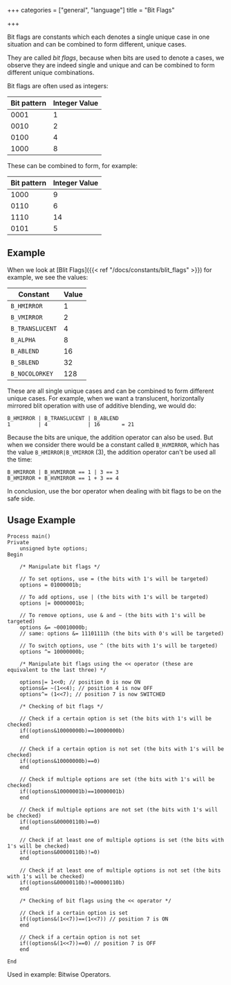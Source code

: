 +++
categories = ["general", "language"]
title = "Bit Flags"

+++

Bit flags are constants which each denotes a single unique case in one situation and can be combined to form different, unique cases.

They are called *bit flags*, because when bits are used to denote a cases, we observe they are indeed single and unique and can be combined to form different unique combinations.

Bit flags are often used as integers:

| Bit pattern | Integer Value |
|---|---|
| 0001 | 1 |
| 0010 | 2 |
| 0100 | 4 |
| 1000 | 8 |

These can be combined to form, for example:

| Bit pattern | Integer Value |
|---|---|
| 1000 | 9 |
| 0110 | 6 |
| 1110 | 14 |
| 0101 | 5 |

## Example

When we look at [Blit Flags]({{< ref "/docs/constants/blit_flags" >}}) for example, we see the values:

| Constant | Value
|---|---|
| `B_HMIRROR` | 1 |
| `B_VMIRROR` | 2 |
| `B_TRANSLUCENT` | 4 |
| `B_ALPHA` | 8 |
| `B_ABLEND` | 16 |
| `B_SBLEND` | 32 |
| `B_NOCOLORKEY` | 128 |

These are all single unique cases and can be combined to form different unique cases. For example, when we want a translucent, horizontally mirrored blit operation with use of additive blending, we would do:

```
B_HMIRROR | B_TRANSLUCENT | B_ABLEND
1         | 4             | 16       = 21
```

Because the bits are unique, the addition operator can also be used. But when we consider there would be a constant called `B_HVMIRROR`, which has the value `B_HMIRROR|B_VMIRROR` (3), the addition operator can't be used all the time:

```
B_HMIRROR | B_HVMIRROR == 1 | 3 == 3
B_HMIRROR + B_HVMIRROR == 1 + 3 == 4
```

In conclusion, use the bor operator when dealing with bit flags to be on the safe side.

## Usage Example

```
Process main()
Private
    unsigned byte options;
Begin

    /* Manipulate bit flags */

    // To set options, use = (the bits with 1's will be targeted)
    options = 01000001b;

    // To add options, use | (the bits with 1's will be targeted)
    options |= 00000001b;

    // To remove options, use & and ~ (the bits with 1's will be targeted)
    options &= ~00010000b;
    // same: options &= 11101111h (the bits with 0's will be targeted)

    // To switch options, use ^ (the bits with 1's will be targeted)
    options ^= 10000000b;

    /* Manipulate bit flags using the << operator (these are equivalent to the last three) */

    options|= 1<<0; // position 0 is now ON
    options&= ~(1<<4); // position 4 is now OFF
    options^= (1<<7); // position 7 is now SWITCHED

    /* Checking of bit flags */

    // Check if a certain option is set (the bits with 1's will be checked)
    if((options&10000000b)==10000000b)
    end

    // Check if a certain option is not set (the bits with 1's will be checked)
    if((options&10000000b)==0)
    end

    // Check if multiple options are set (the bits with 1's will be checked)
    if((options&10000001b)==10000001b)
    end

    // Check if multiple options are not set (the bits with 1's will be checked)
    if((options&00000110b)==0)
    end

    // Check if at least one of multiple options is set (the bits with 1's will be checked)
    if((options&00000110b)!=0)
    end

    // Check if at least one of multiple options is not set (the bits with 1's will be checked)
    if((options&00000110b)!=00000110b)
    end

    /* Checking of bit flags using the << operator */

    // Check if a certain option is set
    if((options&(1<<7))==(1<<7)) // position 7 is ON
    end

    // Check if a certain option is not set
    if((options&(1<<7))==0) // position 7 is OFF
    end

End
```

Used in example: Bitwise Operators.
